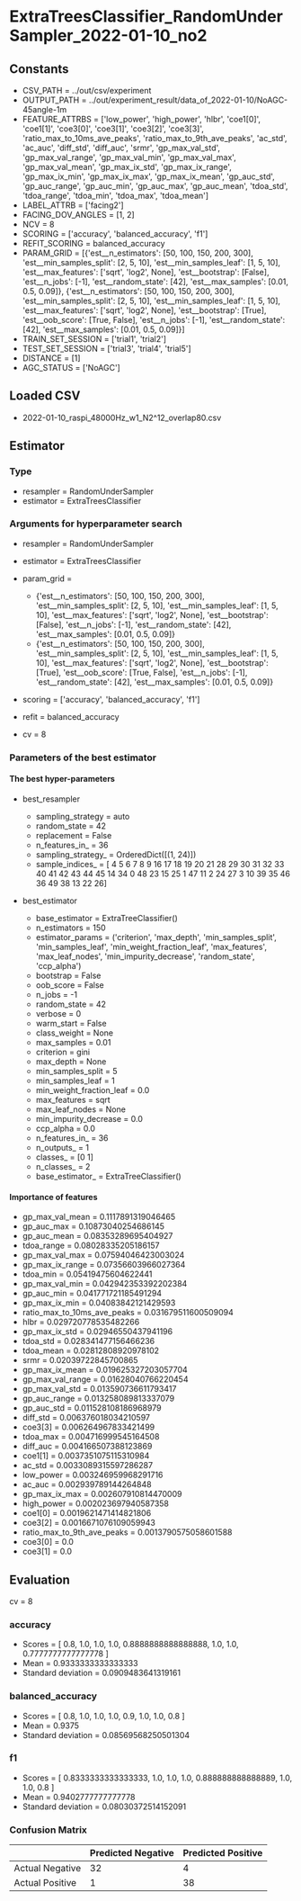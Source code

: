 # ExtraTreesClassifier_RandomUnderSampler_2022-01-10_no2
## Constants
- CSV_PATH = ../out/csv/experiment
- OUTPUT_PATH = ../out/experiment_result/data_of_2022-01-10/NoAGC-45angle-1m
- FEATURE_ATTRBS = ['low_power', 'high_power', 'hlbr', 'coe1[0]', 'coe1[1]', 'coe3[0]', 'coe3[1]', 'coe3[2]', 'coe3[3]', 'ratio_max_to_10ms_ave_peaks', 'ratio_max_to_9th_ave_peaks', 'ac_std', 'ac_auc', 'diff_std', 'diff_auc', 'srmr', 'gp_max_val_std', 'gp_max_val_range', 'gp_max_val_min', 'gp_max_val_max', 'gp_max_val_mean', 'gp_max_ix_std', 'gp_max_ix_range', 'gp_max_ix_min', 'gp_max_ix_max', 'gp_max_ix_mean', 'gp_auc_std', 'gp_auc_range', 'gp_auc_min', 'gp_auc_max', 'gp_auc_mean', 'tdoa_std', 'tdoa_range', 'tdoa_min', 'tdoa_max', 'tdoa_mean']
- LABEL_ATTRB = ['facing2']
- FACING_DOV_ANGLES = [1, 2]
- NCV = 8
- SCORING = ['accuracy', 'balanced_accuracy', 'f1']
- REFIT_SCORING = balanced_accuracy
- PARAM_GRID = [{'est__n_estimators': [50, 100, 150, 200, 300], 'est__min_samples_split': [2, 5, 10], 'est__min_samples_leaf': [1, 5, 10], 'est__max_features': ['sqrt', 'log2', None], 'est__bootstrap': [False], 'est__n_jobs': [-1], 'est__random_state': [42], 'est__max_samples': [0.01, 0.5, 0.09]}, {'est__n_estimators': [50, 100, 150, 200, 300], 'est__min_samples_split': [2, 5, 10], 'est__min_samples_leaf': [1, 5, 10], 'est__max_features': ['sqrt', 'log2', None], 'est__bootstrap': [True], 'est__oob_score': [True, False], 'est__n_jobs': [-1], 'est__random_state': [42], 'est__max_samples': [0.01, 0.5, 0.09]}]
- TRAIN_SET_SESSION = ['trial1', 'trial2']
- TEST_SET_SESSION = ['trial3', 'trial4', 'trial5']
- DISTANCE = [1]
- AGC_STATUS = ['NoAGC']

## Loaded CSV
- 2022-01-10_raspi_48000Hz_w1_N2^12_overlap80.csv

## Estimator
### Type
- resampler = RandomUnderSampler
- estimator = ExtraTreesClassifier

### Arguments for hyperparameter search
- resampler = RandomUnderSampler
- estimator = ExtraTreesClassifier
- param_grid = 
	- {'est__n_estimators': [50, 100, 150, 200, 300], 'est__min_samples_split': [2, 5, 10], 'est__min_samples_leaf': [1, 5, 10], 'est__max_features': ['sqrt', 'log2', None], 'est__bootstrap': [False], 'est__n_jobs': [-1], 'est__random_state': [42], 'est__max_samples': [0.01, 0.5, 0.09]}
	- {'est__n_estimators': [50, 100, 150, 200, 300], 'est__min_samples_split': [2, 5, 10], 'est__min_samples_leaf': [1, 5, 10], 'est__max_features': ['sqrt', 'log2', None], 'est__bootstrap': [True], 'est__oob_score': [True, False], 'est__n_jobs': [-1], 'est__random_state': [42], 'est__max_samples': [0.01, 0.5, 0.09]}

- scoring = ['accuracy', 'balanced_accuracy', 'f1']
- refit = balanced_accuracy
- cv = 8

### Parameters of the best estimator
#### The best hyper-parameters
- best_resampler
	- sampling_strategy = auto
	- random_state = 42
	- replacement = False
	- n_features_in_ = 36
	- sampling_strategy_ = OrderedDict([(1, 24)])
	- sample_indices_ = [ 4  5  6  7  8  9 16 17 18 19 20 21 28 29 30 31 32 33 40 41 42 43 44 45
 14 34  0 48 23 15 25  1 47 11  2 24 27  3 10 39 35 46 36 49 38 13 22 26]

- best_estimator
	- base_estimator = ExtraTreeClassifier()
	- n_estimators = 150
	- estimator_params = ('criterion', 'max_depth', 'min_samples_split', 'min_samples_leaf', 'min_weight_fraction_leaf', 'max_features', 'max_leaf_nodes', 'min_impurity_decrease', 'random_state', 'ccp_alpha')
	- bootstrap = False
	- oob_score = False
	- n_jobs = -1
	- random_state = 42
	- verbose = 0
	- warm_start = False
	- class_weight = None
	- max_samples = 0.01
	- criterion = gini
	- max_depth = None
	- min_samples_split = 5
	- min_samples_leaf = 1
	- min_weight_fraction_leaf = 0.0
	- max_features = sqrt
	- max_leaf_nodes = None
	- min_impurity_decrease = 0.0
	- ccp_alpha = 0.0
	- n_features_in_ = 36
	- n_outputs_ = 1
	- classes_ = [0 1]
	- n_classes_ = 2
	- base_estimator_ = ExtraTreeClassifier()

#### Importance of features
- gp_max_val_mean = 0.1117891319046465
- gp_auc_max = 0.10873040254686145
- gp_auc_mean = 0.08353289695404927
- tdoa_range = 0.08028335205186157
- gp_max_val_max = 0.07594046423003024
- gp_max_ix_range = 0.07356603966027364
- tdoa_min = 0.05419475604622441
- gp_max_val_min = 0.042942353392202384
- gp_auc_min = 0.041771721185491294
- gp_max_ix_min = 0.04083842121429593
- ratio_max_to_10ms_ave_peaks = 0.031679511600509094
- hlbr = 0.029720778535482266
- gp_max_ix_std = 0.02946550437941196
- tdoa_std = 0.028341477156466236
- tdoa_mean = 0.02812808920978102
- srmr = 0.02039722845700865
- gp_max_ix_mean = 0.019625327203057704
- gp_max_val_range = 0.01628040766220454
- gp_max_val_std = 0.013590736611793417
- gp_auc_range = 0.013258089813337079
- gp_auc_std = 0.011528108186968979
- diff_std = 0.006376018034210597
- coe3[3] = 0.006264967833421499
- tdoa_max = 0.004716999545164508
- diff_auc = 0.004166507388123869
- coe1[1] = 0.0037351075115310984
- ac_std = 0.0033089315597286287
- low_power = 0.003246959968291716
- ac_auc = 0.002939789144264848
- gp_max_ix_max = 0.002607910814470009
- high_power = 0.002023697940587358
- coe1[0] = 0.0019621471414821806
- coe3[2] = 0.0016671076109059943
- ratio_max_to_9th_ave_peaks = 0.0013790575058601588
- coe3[0] = 0.0
- coe3[1] = 0.0

## Evaluation
cv = 8
### accuracy
- Scores = [ 0.8, 1.0, 1.0, 1.0, 0.8888888888888888, 1.0, 1.0, 0.7777777777777778 ]
- Mean = 0.9333333333333333
- Standard deviation = 0.0909483641319161

### balanced_accuracy
- Scores = [ 0.8, 1.0, 1.0, 1.0, 0.9, 1.0, 1.0, 0.8 ]
- Mean = 0.9375
- Standard deviation = 0.08569568250501304

### f1
- Scores = [ 0.8333333333333333, 1.0, 1.0, 1.0, 0.888888888888889, 1.0, 1.0, 0.8 ]
- Mean = 0.9402777777777778
- Standard deviation = 0.08030372514152091

### Confusion Matrix
|  | Predicted Negative | Predicted Positive |
| --- | --- | --- |
| Actual Negative | 32 | 4 |
| Actual Positive | 1 | 38 |

      